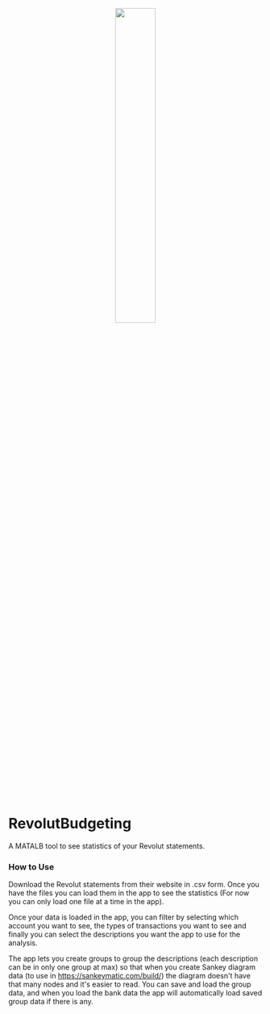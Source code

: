 <p align="center">
<img width="40%" src="https://github.com/Parzival1918/RevolutBudgeting/blob/main/DALL%C2%B7E%202022-08-09%2010.35.34%20-%20Capital%20letter%20R%20in%20neon%20style%20with%20diagrams%20surrounding%20it%2C%20digital%20art.png">
</p>

# RevolutBudgeting
A MATALB tool to see statistics of your Revolut statements. 

### How to Use

Download the Revolut statements from their website in .csv form. Once you have the files you can load them in the app to see the statistics (For now you can only load one file at a time in the app).

Once your data is loaded in the app, you can filter by selecting which account you want to see, the types of transactions you want to see and finally you can select the descriptions you want the app to use for the analysis.

The app lets you create groups to group the descriptions (each description can be in only one group at max) so that when you create Sankey diagram data (to use in https://sankeymatic.com/build/) the diagram doesn't have that many nodes and it's easier to read. You can save and load the group data, and when you load the bank data the app will automatically load saved group data if there is any. 
